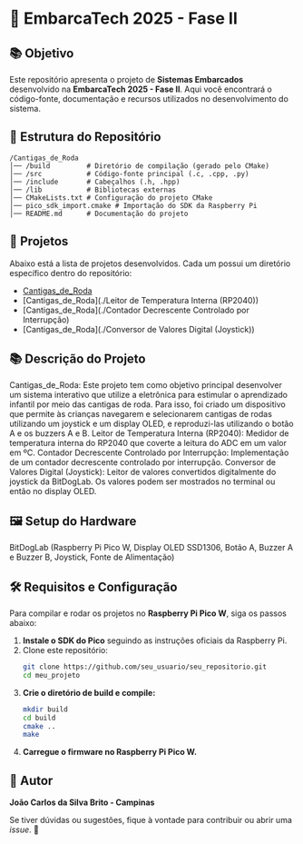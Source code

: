# 🚀 EmbarcaTech 2025 - Fase II

## 📚 Objetivo
Este repositório apresenta o projeto de **Sistemas Embarcados** desenvolvido na **EmbarcaTech 2025 - Fase II**. 
Aqui você encontrará o código-fonte, documentação e recursos utilizados no desenvolvimento do sistema.

## 📂 Estrutura do Repositório

```
/Cantigas_de_Roda
│── /build         # Diretório de compilação (gerado pelo CMake)
│── /src           # Código-fonte principal (.c, .cpp, .py)
│── /include       # Cabeçalhos (.h, .hpp)
│── /lib           # Bibliotecas externas
│── CMakeLists.txt # Configuração do projeto CMake
│── pico_sdk_import.cmake # Importação do SDK da Raspberry Pi
│── README.md      # Documentação do projeto
```

## 🔗 Projetos
Abaixo está a lista de projetos desenvolvidos. Cada um possui um diretório específico dentro do repositório:

- [Cantigas_de_Roda](./Cantigas_de_Roda)
- [Cantigas_de_Roda](./Leitor de Temperatura Interna (RP2040))
- [Cantigas_de_Roda](./Contador Decrescente Controlado por Interrupção)
- [Cantigas_de_Roda](./Conversor de Valores Digital (Joystick))

## 📚 Descrição do Projeto
Cantigas_de_Roda: Este projeto tem como objetivo principal desenvolver um sistema interativo que utilize a eletrônica para estimular o aprendizado infantil por meio das cantigas de roda. Para isso, foi criado um dispositivo que permite às crianças navegarem e selecionarem cantigas de rodas utilizando um joystick e um display OLED, e reproduzi-las utilizando o botão A e os buzzers A e B. 
Leitor de Temperatura Interna (RP2040): Medidor de temperatura interna do RP2040 que coverte a leitura do ADC em um valor em ºC.
Contador Decrescente Controlado por Interrupção: Implementação de um contador decrescente controlado por interrupção.
Conversor de Valores Digital (Joystick): Leitor de valores convertidos digitalmente do joystick da BitDogLab. Os valores podem ser mostrados no terminal ou então no display OLED.

## 🖼️ Setup do Hardware
BitDogLab (Raspberry Pi Pico W, Display OLED SSD1306, Botão A, Buzzer A e Buzzer B, Joystick, Fonte de Alimentação)

## 🛠️ Requisitos e Configuração
Para compilar e rodar os projetos no **Raspberry Pi Pico W**, siga os passos abaixo:

1. **Instale o SDK do Pico** seguindo as instruções oficiais da Raspberry Pi.
2. Clone este repositório:
   ```bash
   git clone https://github.com/seu_usuario/seu_repositorio.git
   cd meu_projeto
   ```
3. **Crie o diretório de build e compile:**
   ```bash
   mkdir build
   cd build
   cmake ..
   make
   ```
4. **Carregue o firmware no Raspberry Pi Pico W.**

## 👤 Autor
**João Carlos da Silva Brito - Campinas**

Se tiver dúvidas ou sugestões, fique à vontade para contribuir ou abrir uma _issue_. 🚀

